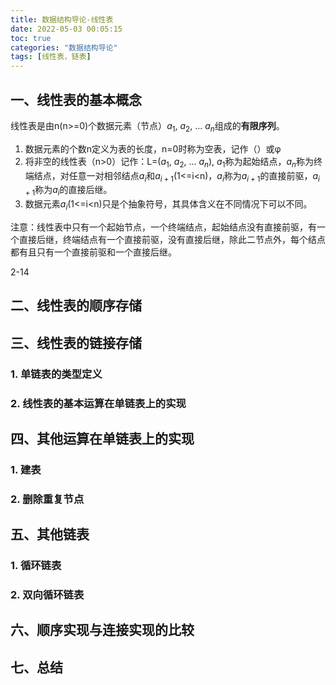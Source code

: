 ```yaml
---
title: 数据结构导论-线性表
date: 2022-05-03 00:05:15
toc: true
categories: "数据结构导论"
tags: [线性表，链表]
---
```


## 一、线性表的基本概念
线性表是由n(n>=0)个数据元素（节点）$a_{1}$, $a_{2}$, ... $a_{n}$组成的**有限序列**。

1. 数据元素的个数n定义为表的长度，n=0时称为空表，记作（）或φ
2. 将非空的线性表（n>0）记作：L=($a_{1}$, $a_{2}$, ... $a_{n}$), $a_{1}$称为起始结点，$a_{n}$称为终端结点，对任意一对相邻结点$a_{i}$和$a_{i+1}$(1<=i<n)，$a_{i}$称为$a_{i+1}$的直接前驱，$a_{i+1}$称为$a_{i}$的直接后继。
3. 数据元素$a_{i}$(1<=i<n)只是个抽象符号，其具体含义在不同情况下可以不同。

注意：线性表中只有一个起始节点，一个终端结点，起始结点没有直接前驱，有一个直接后继，终端结点有一个直接前驱，没有直接后继，除此二节点外，每个结点都有且只有一个直接前驱和一个直接后继。

2-14

## 二、线性表的顺序存储

## 三、线性表的链接存储
### 1. 单链表的类型定义
### 2. 线性表的基本运算在单链表上的实现

## 四、其他运算在单链表上的实现
### 1. 建表
### 2. 删除重复节点

## 五、其他链表
### 1. 循环链表
### 2. 双向循环链表

## 六、顺序实现与连接实现的比较

## 七、总结

